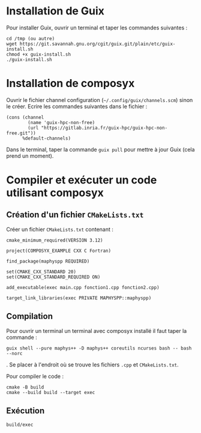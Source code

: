 # Installation de Guix

Pour installer Guix, ouvrir un terminal et taper les commandes suivantes :

```
cd /tmp (ou autre)
wget https://git.savannah.gnu.org/cgit/guix.git/plain/etc/guix-install.sh
chmod +x guix-install.sh
./guix-install.sh
```

# Installation de composyx

Ouvrir le fichier channel configuration (`~/.config/guix/channels.scm`) sinon le créer. Ecrire les commandes suivantes dans le fichier :

```
(cons (channel
        (name 'guix-hpc-non-free)
        (url "https://gitlab.inria.fr/guix-hpc/guix-hpc-non-free.git"))
      %default-channels)
```

Dans le terminal, taper la commande `guix pull` pour mettre à jour Guix (cela prend un moment).

# Compiler et exécuter un code utilisant composyx

## Création d'un fichier `CMakeLists.txt`

Créer un fichier `CMakeLists.txt` contenant :

```
cmake_minimum_required(VERSION 3.12)

project(COMPOSYX_EXAMPLE CXX C Fortran)

find_package(maphyspp REQUIRED)

set(CMAKE_CXX_STANDARD 20)
set(CMAKE_CXX_STANDARD_REQUIRED ON)

add_executable(exec main.cpp fonction1.cpp fonction2.cpp)

target_link_libraries(exec PRIVATE MAPHYSPP::maphyspp)
```

## Compilation 

Pour ouvrir un terminal un terminal avec composyx installé il faut taper la commande :
```
guix shell --pure maphys++ -D maphys++ coreutils ncurses bash -- bash --norc
```
.
Se placer à l'endroit où se trouve les fichiers `.cpp` et `CMakeLists.txt`.

Pour compiler le code :
```
cmake -B build
cmake --build build --target exec
```

## Exécution

```
build/exec
```






